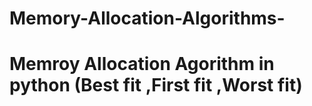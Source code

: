 # Memory-Allocation-Algorithms-
# Memroy Allocation Agorithm in python (Best fit ,First fit ,Worst fit)
